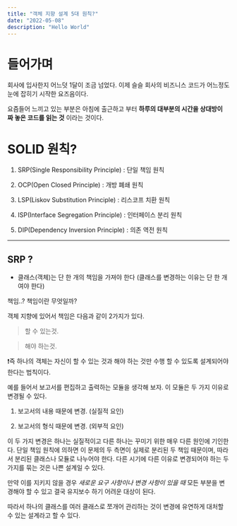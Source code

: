 ```yaml
---
title: "객체 지향 설계 5대 원칙?"
date: "2022-05-08"
description: "Hello World"
---
```


# 들어가며

회사에 입사한지 어느덧 1달이 조금 넘었다. 이제 슬슬 회사의 비즈니스 코드가 어느정도 눈에 잡히기 시작한 요즈음이다.

요즘들어 느끼고 있는 부분은 아침에 출근하고 부터 **하루의 대부분의 시간을 상대방이 짜 놓은 코드를 읽는 것** 이라는 것이다.

# SOLID 원칙?

1. SRP(Single Responsibility Principle) : 단일 책임 원칙  

2. OCP(Open Closed Principle) : 개방 폐쇄 원칙

3. LSP(Liskov Substitution Principle) : 리스코프 치환 원칙

4. ISP(Interface Segregation Principle) : 인터페이스 분리 원칙

5. DIP(Dependency Inversion Principle) : 의존 역전 원칙

***

## SRP ?   

- 클래스(객체)는 단 한 개의 책임을 가져야 한다 (클래스를 변경하는 이유는 단 한 개여야 한다)

책임..? 책임이란 무엇일까?

객체 지향에 있어서 책임은 다음과 같이 2가지가 있다.

  > 할 수 있는것.

  > 해야 하는것.

❗️즉 하나의 객체는 자신이 할 수 있는 것과 해야 하는 것만 수행 할 수 있도록 설계되어야 한다는 법칙이다.

예를 들어서 보고서를 편집하고 출력하는 모듈을 생각해 보자. 이 모듈은 두 가지 이유로 변경될 수 있다.

1. 보고서의 내용 때문에 변경. (실질적 요인)

2. 보고서의 형식 때문에 변경. (외부적 요인)  

이 두 가지 변경은 하나는 실질적이고 다른 하나는 꾸미기 위한 매우 다른 원인에 기인한다. 단일 책임 원칙에 의하면 이 문제의 두 측면이 실제로 분리된 두 책임 때문이며, 따라서 분리된 클래스나 모듈로 나누어야 한다. 다른 시기에 다른 이유로 변경되어야 하는 두 가지를 묶는 것은 나쁜 설계일 수 있다.

만약 이를 지키지 않을 경우 *새로운 요구 사항이나 변경 사항이 있을 때* 모든 부분을 변경해야 할 수 있고 결국 유지보수 하기 어려운 대상이 된다.

따라서 하나의 클래스를 여러 클래스로 쪼개어 관리하는 것이 변경에 유연하게 대처할 수 있는 설계라고 할 수 있다.
